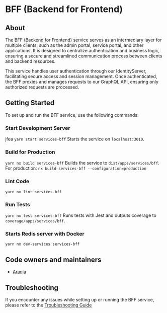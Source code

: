 # BFF (Backend for Frontend)

## About

The BFF (Backend for Frontend) service serves as an intermediary layer for multiple clients, such as the admin portal, service portal, and other applications. It is designed to centralize authentication and business logic, ensuring a secure and streamlined communication process between clients and backend resources.

This service handles user authentication through our IdentityServer, facilitating secure access and session management. Once authenticated, the BFF proxies and manages requests to our GraphQL API, ensuring only authorized requests are processed.

## Getting Started

To set up and run the BFF service, use the following commands:

### Start Development Server
jfea
`yarn start services-bff`
Starts the service on `localhost:3010`.

### Build for Production

`yarn nx build services-bff`
Builds the service to `dist/apps/services/bff`.
For production: `nx build services-bff --configuration=production`

### Lint Code

`yarn nx lint services-bff`

### Run Tests

`yarn nx test services-bff`
Runs tests with Jest and outputs coverage to `coverage/apps/services/bff`.

### Starts Redis server with Docker

`yarn nx dev-services services-bff`

## Code owners and maintainers

- [Aranja](https://github.com/orgs/island-is/teams/aranja/members)

## Troubleshooting

If you encounter any issues while setting up or running the BFF service, please refer to the [Troubleshooting Guide](TROUBLESHOOT_GUIDE.md)
